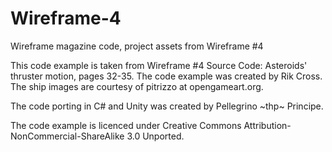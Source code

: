 # Wireframe-4

Wireframe magazine code, project assets from Wireframe #4

This code example is taken from Wireframe #4 Source Code: Asteroids' thruster motion, pages 32-35. The code example was created by Rik Cross. The ship images are courtesy of pitrizzo at opengameart.org.

The code porting in C# and Unity was created by Pellegrino \~thp\~ Principe.

The code example is licenced under Creative Commons Attribution-NonCommercial-ShareAlike 3.0 Unported.

